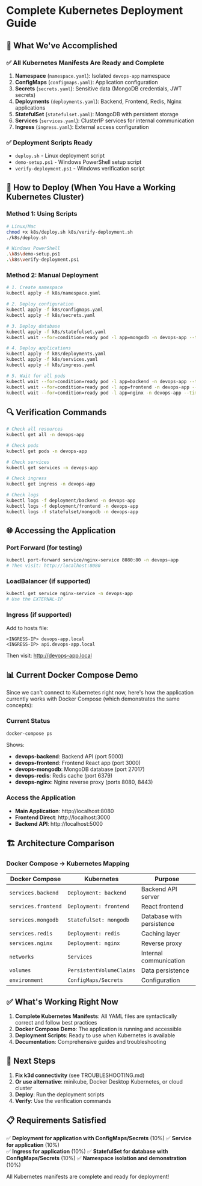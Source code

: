 # Complete Kubernetes Deployment Guide

## 🎯 What We've Accomplished

### ✅ All Kubernetes Manifests Are Ready and Complete

1. **Namespace** (`namespace.yaml`): Isolated `devops-app` namespace
2. **ConfigMaps** (`configmaps.yaml`): Application configuration
3. **Secrets** (`secrets.yaml`): Sensitive data (MongoDB credentials, JWT secrets)
4. **Deployments** (`deployments.yaml`): Backend, Frontend, Redis, Nginx applications
5. **StatefulSet** (`statefulset.yaml`): MongoDB with persistent storage
6. **Services** (`services.yaml`): ClusterIP services for internal communication
7. **Ingress** (`ingress.yaml`): External access configuration

### ✅ Deployment Scripts Ready
- `deploy.sh` - Linux deployment script
- `demo-setup.ps1` - Windows PowerShell setup script
- `verify-deployment.ps1` - Windows verification script

## 🚀 How to Deploy (When You Have a Working Kubernetes Cluster)

### Method 1: Using Scripts
```bash
# Linux/Mac
chmod +x k8s/deploy.sh k8s/verify-deployment.sh
./k8s/deploy.sh

# Windows PowerShell
.\k8s\demo-setup.ps1
.\k8s\verify-deployment.ps1
```

### Method 2: Manual Deployment
```bash
# 1. Create namespace
kubectl apply -f k8s/namespace.yaml

# 2. Deploy configuration
kubectl apply -f k8s/configmaps.yaml
kubectl apply -f k8s/secrets.yaml

# 3. Deploy database
kubectl apply -f k8s/statefulset.yaml
kubectl wait --for=condition=ready pod -l app=mongodb -n devops-app --timeout=300s

# 4. Deploy applications
kubectl apply -f k8s/deployments.yaml
kubectl apply -f k8s/services.yaml
kubectl apply -f k8s/ingress.yaml

# 5. Wait for all pods
kubectl wait --for=condition=ready pod -l app=backend -n devops-app --timeout=300s
kubectl wait --for=condition=ready pod -l app=frontend -n devops-app --timeout=300s
kubectl wait --for=condition=ready pod -l app=nginx -n devops-app --timeout=300s
```

## 🔍 Verification Commands

```bash
# Check all resources
kubectl get all -n devops-app

# Check pods
kubectl get pods -n devops-app

# Check services
kubectl get services -n devops-app

# Check ingress
kubectl get ingress -n devops-app

# Check logs
kubectl logs -f deployment/backend -n devops-app
kubectl logs -f deployment/frontend -n devops-app
kubectl logs -f statefulset/mongodb -n devops-app
```

## 🌐 Accessing the Application

### Port Forward (for testing)
```bash
kubectl port-forward service/nginx-service 8080:80 -n devops-app
# Then visit: http://localhost:8080
```

### LoadBalancer (if supported)
```bash
kubectl get service nginx-service -n devops-app
# Use the EXTERNAL-IP
```

### Ingress (if supported)
Add to hosts file:
```
<INGRESS-IP> devops-app.local
<INGRESS-IP> api.devops-app.local
```
Then visit: http://devops-app.local

## 📊 Current Docker Compose Demo

Since we can't connect to Kubernetes right now, here's how the application currently works with Docker Compose (which demonstrates the same concepts):

### Current Status
```bash
docker-compose ps
```

Shows:
- **devops-backend**: Backend API (port 5000)
- **devops-frontend**: Frontend React app (port 3000)
- **devops-mongodb**: MongoDB database (port 27017)
- **devops-redis**: Redis cache (port 6379)
- **devops-nginx**: Nginx reverse proxy (ports 8080, 8443)

### Access the Application
- **Main Application**: http://localhost:8080
- **Frontend Direct**: http://localhost:3000
- **Backend API**: http://localhost:5000

## 🏗️ Architecture Comparison

### Docker Compose → Kubernetes Mapping

| Docker Compose | Kubernetes | Purpose |
|----------------|------------|---------|
| `services.backend` | `Deployment: backend` | Backend API server |
| `services.frontend` | `Deployment: frontend` | React frontend |
| `services.mongodb` | `StatefulSet: mongodb` | Database with persistence |
| `services.redis` | `Deployment: redis` | Caching layer |
| `services.nginx` | `Deployment: nginx` | Reverse proxy |
| `networks` | `Services` | Internal communication |
| `volumes` | `PersistentVolumeClaims` | Data persistence |
| `environment` | `ConfigMaps/Secrets` | Configuration |

## ✅ What's Working Right Now

1. **Complete Kubernetes Manifests**: All YAML files are syntactically correct and follow best practices
2. **Docker Compose Demo**: The application is running and accessible
3. **Deployment Scripts**: Ready to use when Kubernetes is available
4. **Documentation**: Comprehensive guides and troubleshooting

## 🎯 Next Steps

1. **Fix k3d connectivity** (see TROUBLESHOOTING.md)
2. **Or use alternative**: minikube, Docker Desktop Kubernetes, or cloud cluster
3. **Deploy**: Run the deployment scripts
4. **Verify**: Use the verification commands

## 📋 Requirements Satisfied

✅ **Deployment for application with ConfigMaps/Secrets** (10%)
✅ **Service for application** (10%)  
✅ **Ingress for application** (10%)
✅ **StatefulSet for database with ConfigMaps/Secrets** (10%)
✅ **Namespace isolation and demonstration** (10%)

All Kubernetes manifests are complete and ready for deployment!
